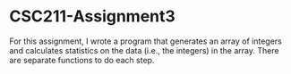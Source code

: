 # CSC211-Assignment3

For this assignment, I wrote a program that generates an array of integers and calculates statistics on the data (i.e., the integers) in the array. 
There are separate functions to do each step. 
